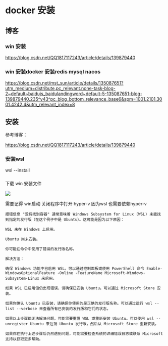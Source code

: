 # docker 安装


## 博客

### win 安装

https://blog.csdn.net/QQ1817117243/article/details/139879440





### win 安装docker 安装redis mysql nacos


https://blog.csdn.net/mst_sun/article/details/135087651?utm_medium=distribute.pc_relevant.none-task-blog-2~default~baidujs_baidulandingword~default-5-135087651-blog-139879440.235^v43^pc_blog_bottom_relevance_base6&spm=1001.2101.3001.4242.4&utm_relevant_index=8





## 安装


参考博客：

https://blog.csdn.net/QQ1817117243/article/details/139879440



### 安装wsl

wsl --install

### 

下载 win 安装文件

![](assets/000/01/02/13/03/01-1736679265738.png)

需要记得 win启动 关闭程序中打开 hyper-v 因为wsl 也需要依赖hyper-v




```
报错信息 "没有找到容器" 通常意味着 Windows Subsystem for Linux (WSL) 未能找到指定的发行版（在这个例子中是 Ubuntu）。这可能是因为以下原因：

WSL 未在 Windows 上启用。

Ubuntu 尚未安装。

你可能在命令中使用了错误的发行版名称。

解决方法：

确保 Windows 功能中已启用 WSL。可以通过控制面板或使用 PowerShell 命令 Enable-WindowsOptionalFeature -Online -FeatureName Microsoft-Windows-Subsystem-Linux 来启用。

如果 WSL 已启用但仍出现错误，请确保已安装 Ubuntu。可以通过 Microsoft Store 安装。

如果你确认 Ubuntu 已安装，请确保你使用的是正确的发行版名称。可以通过运行 wsl --list --verbose 来查看所有已安装的发行版和它们的状态。

如果以上步骤都无法解决问题，可能需要重置 WSL 或重新安装 Ubuntu。可以使用 wsl --unregister Ubuntu 来注销 Ubuntu 发行版，然后从 Microsoft Store 重新安装。

如果你在执行上述步骤后仍然遇到问题，可能需要检查系统的详细错误日志或联系 Microsoft 支持以获取更多帮助。
```


